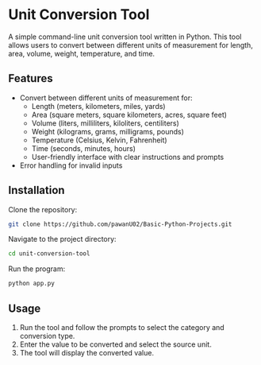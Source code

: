 # Unit Conversion Tool
A simple command-line unit conversion tool written in Python. 
This tool allows users to convert between different units of measurement for length, area, volume, weight, temperature, and time.

## Features
- Convert between different units of measurement for:
  - Length (meters, kilometers, miles, yards)
  - Area (square meters, square kilometers, acres, square feet)
  - Volume (liters, milliliters, kiloliters, centiliters)
  - Weight (kilograms, grams, milligrams, pounds)
  - Temperature (Celsius, Kelvin, Fahrenheit) 
  - Time (seconds, minutes, hours) 
  - User-friendly interface with clear instructions and prompts 
- Error handling for invalid inputs

## Installation
Clone the repository: 
```bash
git clone https://github.com/pawanU02/Basic-Python-Projects.git
```    
Navigate to the project directory: 
```bash
cd unit-conversion-tool
```

Run the program: 
```bash
python app.py
```

## Usage
1. Run the tool and follow the prompts to select the category and conversion type. 
2. Enter the value to be converted and select the source unit. 
3. The tool will display the converted value.
